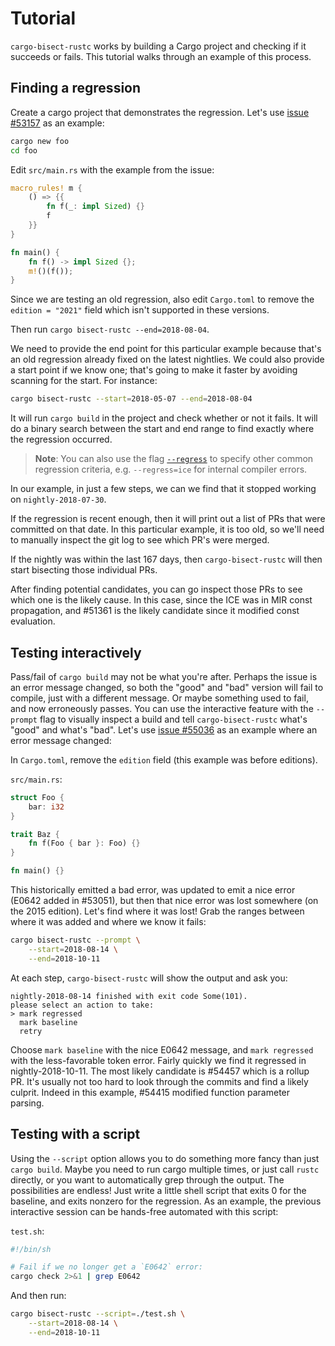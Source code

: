# Tutorial

`cargo-bisect-rustc` works by building a Cargo project and checking if it succeeds or fails.
This tutorial walks through an example of this process.

## Finding a regression

Create a cargo project that demonstrates the regression.
Let's use [issue #53157] as an example:

```sh
cargo new foo
cd foo
```

Edit `src/main.rs` with the example from the issue:

```rust
macro_rules! m {
    () => {{
        fn f(_: impl Sized) {}
        f
    }}
}

fn main() {
    fn f() -> impl Sized {};
    m!()(f());
}
```

Since we are testing an old regression, also edit `Cargo.toml` to remove the `edition = "2021"` field which isn't supported in these versions.

Then run `cargo bisect-rustc --end=2018-08-04`.

We need to provide the end point for this particular example because that's an old regression already fixed on the latest nightlies.
We could also provide a start point if we know one;
that's going to make it faster by avoiding scanning for the start.
For instance:

```sh
cargo bisect-rustc --start=2018-05-07 --end=2018-08-04
```

It will run `cargo build` in the project and check whether or not it fails.
It will do a binary search between the start and end range to find exactly where the regression occurred.

> **Note**: You can also use the flag [`--regress`] to specify other common regression criteria, e.g. `--regress=ice` for internal compiler errors.

[`--regress`]: usage.md#regression-check

In our example, in just a few steps, we can we find that it stopped working on `nightly-2018-07-30`.

If the regression is recent enough, then it will print out a list of PRs that were committed on that date.
In this particular example, it is too old, so we'll need to manually inspect the git log to see which PR's were merged.

If the nightly was within the last 167 days, then `cargo-bisect-rustc` will then start bisecting those individual PRs.

After finding potential candidates, you can go inspect those PRs to see which one is the likely cause.
In this case, since the ICE was in MIR const propagation, and #51361 is the likely candidate since it modified const evaluation.

## Testing interactively

Pass/fail of `cargo build` may not be what you're after.
Perhaps the issue is an error message changed, so both the "good" and "bad" version will fail to
compile, just with a different message.
Or maybe something used to fail, and now erroneously passes.
You can use the interactive feature with the `--prompt` flag to visually inspect a build and tell `cargo-bisect-rustc` what's "good" and what's "bad".
Let's use [issue #55036] as an example where an error message changed:

In `Cargo.toml`, remove the `edition` field (this example was before editions).

`src/main.rs`:
```rust
struct Foo {
    bar: i32
}

trait Baz {
    fn f(Foo { bar }: Foo) {}
}

fn main() {}
```

This historically emitted a bad error, was updated to emit a nice error (E0642 added in #53051), but then that nice error was lost somewhere (on the 2015 edition).
Let's find where it was lost!
Grab the ranges between where it was added and where we know it fails:

```sh
cargo bisect-rustc --prompt \
    --start=2018-08-14 \
    --end=2018-10-11
```

At each step, `cargo-bisect-rustc` will show the output and ask you:

```text
nightly-2018-08-14 finished with exit code Some(101).
please select an action to take:
> mark regressed
  mark baseline
  retry
```

Choose `mark baseline` with the nice E0642 message, and `mark regressed` with the less-favorable token error.
Fairly quickly we find it regressed in nightly-2018-10-11.
The most likely candidate is #54457 which is a rollup PR.
It's usually not too hard to look through the commits and find a likely culprit.
Indeed in this example, #54415 modified function parameter parsing.

## Testing with a script

Using the `--script` option allows you to do something more fancy than just `cargo build`.
Maybe you need to run cargo multiple times, or just call `rustc` directly, or you want to automatically grep through the output.
The possibilities are endless!
Just write a little shell script that exits 0 for the baseline, and exits nonzero for the regression.
As an example, the previous interactive session can be hands-free automated with this script:

`test.sh`:
```sh
#!/bin/sh

# Fail if we no longer get a `E0642` error:
cargo check 2>&1 | grep E0642
```

And then run:

```sh
cargo bisect-rustc --script=./test.sh \
    --start=2018-08-14 \
    --end=2018-10-11
```

[issue #53157]: https://github.com/rust-lang/rust/issues/53157
[issue #55036]: https://github.com/rust-lang/rust/issues/55036
